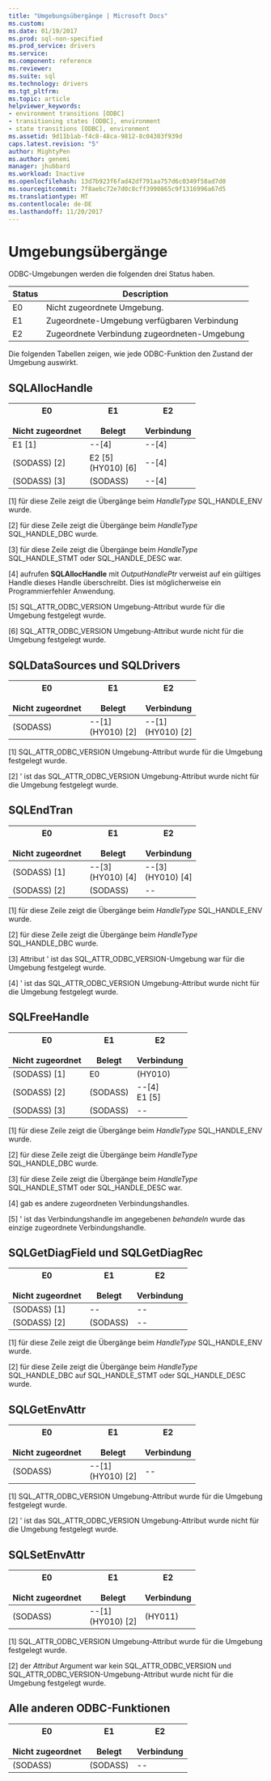 ```yaml
---
title: "Umgebungsübergänge | Microsoft Docs"
ms.custom: 
ms.date: 01/19/2017
ms.prod: sql-non-specified
ms.prod_service: drivers
ms.service: 
ms.component: reference
ms.reviewer: 
ms.suite: sql
ms.technology: drivers
ms.tgt_pltfrm: 
ms.topic: article
helpviewer_keywords:
- environment transitions [ODBC]
- transitioning states [ODBC], environment
- state transitions [ODBC], environment
ms.assetid: 9d11b1ab-f4c8-48ca-9812-8c04303f939d
caps.latest.revision: "5"
author: MightyPen
ms.author: genemi
manager: jhubbard
ms.workload: Inactive
ms.openlocfilehash: 13d7b923f6fad42df791aa757d6c0349f58ad7d0
ms.sourcegitcommit: 7f8aebc72e7d0c8cff3990865c9f1316996a67d5
ms.translationtype: MT
ms.contentlocale: de-DE
ms.lasthandoff: 11/20/2017
---
```

# <a name="environment-transitions"></a>Umgebungsübergänge
ODBC-Umgebungen werden die folgenden drei Status haben.  
  
|Status|Description|  
|-----------|-----------------|  
|E0|Nicht zugeordnete Umgebung.|  
|E1|Zugeordnete-Umgebung verfügbaren Verbindung|  
|E2|Zugeordnete Verbindung zugeordneten-Umgebung|  
  
 Die folgenden Tabellen zeigen, wie jede ODBC-Funktion den Zustand der Umgebung auswirkt.  
  
## <a name="sqlallochandle"></a>SQLAllocHandle  
  
|E0<br /><br /> Nicht zugeordnet|E1<br /><br /> Belegt|E2<br /><br /> Verbindung|  
|------------------------|----------------------|-----------------------|  
|E1 [1]|--[4]|--[4]|  
|(SODASS) [2]|E2 [5]<br />(HY010) [6]|--[4]|  
|(SODASS) [3]|(SODASS)|--[4]|  
  
 [1] für diese Zeile zeigt die Übergänge beim *HandleType* SQL_HANDLE_ENV wurde.  
  
 [2] für diese Zeile zeigt die Übergänge beim *HandleType* SQL_HANDLE_DBC wurde.  
  
 [3] für diese Zeile zeigt die Übergänge beim *HandleType* SQL_HANDLE_STMT oder SQL_HANDLE_DESC war.  
  
 [4] aufrufen **SQLAllocHandle** mit *OutputHandlePtr* verweist auf ein gültiges Handle dieses Handle überschreibt. Dies ist möglicherweise ein Programmierfehler Anwendung.  
  
 [5] SQL_ATTR_ODBC_VERSION Umgebung-Attribut wurde für die Umgebung festgelegt wurde.  
  
 [6] SQL_ATTR_ODBC_VERSION Umgebung-Attribut wurde nicht für die Umgebung festgelegt wurde.  
  
## <a name="sqldatasources-and-sqldrivers"></a>SQLDataSources und SQLDrivers  
  
|E0<br /><br /> Nicht zugeordnet|E1<br /><br /> Belegt|E2<br /><br /> Verbindung|  
|------------------------|----------------------|-----------------------|  
|(SODASS)|--[1]<br />(HY010) [2]|--[1]<br />(HY010) [2]|  
  
 [1] SQL_ATTR_ODBC_VERSION Umgebung-Attribut wurde für die Umgebung festgelegt wurde.  
  
 [2] ' ist das SQL_ATTR_ODBC_VERSION Umgebung-Attribut wurde nicht für die Umgebung festgelegt wurde.  
  
## <a name="sqlendtran"></a>SQLEndTran  
  
|E0<br /><br /> Nicht zugeordnet|E1<br /><br /> Belegt|E2<br /><br /> Verbindung|  
|------------------------|----------------------|-----------------------|  
|(SODASS) [1]|--[3]<br />(HY010) [4]|--[3]<br />(HY010) [4]|  
|(SODASS) [2]|(SODASS)|--|  
  
 [1] für diese Zeile zeigt die Übergänge beim *HandleType* SQL_HANDLE_ENV wurde.  
  
 [2] für diese Zeile zeigt die Übergänge beim *HandleType* SQL_HANDLE_DBC wurde.  
  
 [3] Attribut ' ist das SQL_ATTR_ODBC_VERSION-Umgebung war für die Umgebung festgelegt wurde.  
  
 [4] ' ist das SQL_ATTR_ODBC_VERSION Umgebung-Attribut wurde nicht für die Umgebung festgelegt wurde.  
  
## <a name="sqlfreehandle"></a>SQLFreeHandle  
  
|E0<br /><br /> Nicht zugeordnet|E1<br /><br /> Belegt|E2<br /><br /> Verbindung|  
|------------------------|----------------------|-----------------------|  
|(SODASS) [1]|E0|(HY010)|  
|(SODASS) [2]|(SODASS)|--[4]<br />E1 [5]|  
|(SODASS) [3]|(SODASS)|--|  
  
 [1] für diese Zeile zeigt die Übergänge beim *HandleType* SQL_HANDLE_ENV wurde.  
  
 [2] für diese Zeile zeigt die Übergänge beim *HandleType* SQL_HANDLE_DBC wurde.  
  
 [3] für diese Zeile zeigt die Übergänge beim *HandleType* SQL_HANDLE_STMT oder SQL_HANDLE_DESC war.  
  
 [4] gab es andere zugeordneten Verbindungshandles.  
  
 [5] ' ist das Verbindungshandle im angegebenen *behandeln* wurde das einzige zugeordnete Verbindungshandle.  
  
## <a name="sqlgetdiagfield-and-sqlgetdiagrec"></a>SQLGetDiagField und SQLGetDiagRec  
  
|E0<br /><br /> Nicht zugeordnet|E1<br /><br /> Belegt|E2<br /><br /> Verbindung|  
|------------------------|----------------------|-----------------------|  
|(SODASS) [1]|--|--|  
|(SODASS) [2]|(SODASS)|--|  
  
 [1] für diese Zeile zeigt die Übergänge beim *HandleType* SQL_HANDLE_ENV wurde.  
  
 [2] für diese Zeile zeigt die Übergänge beim *HandleType* SQL_HANDLE_DBC auf SQL_HANDLE_STMT oder SQL_HANDLE_DESC wurde.  
  
## <a name="sqlgetenvattr"></a>SQLGetEnvAttr  
  
|E0<br /><br /> Nicht zugeordnet|E1<br /><br /> Belegt|E2<br /><br /> Verbindung|  
|------------------------|----------------------|-----------------------|  
|(SODASS)|--[1]<br />(HY010) [2]|--|  
  
 [1] SQL_ATTR_ODBC_VERSION Umgebung-Attribut wurde für die Umgebung festgelegt wurde.  
  
 [2] ' ist das SQL_ATTR_ODBC_VERSION Umgebung-Attribut wurde nicht für die Umgebung festgelegt wurde.  
  
## <a name="sqlsetenvattr"></a>SQLSetEnvAttr  
  
|E0<br /><br /> Nicht zugeordnet|E1<br /><br /> Belegt|E2<br /><br /> Verbindung|  
|------------------------|----------------------|-----------------------|  
|(SODASS)|--[1]<br />(HY010) [2]|(HY011)|  
  
 [1] SQL_ATTR_ODBC_VERSION Umgebung-Attribut wurde für die Umgebung festgelegt wurde.  
  
 [2] der *Attribut* Argument war kein SQL_ATTR_ODBC_VERSION und SQL_ATTR_ODBC_VERSION-Umgebung-Attribut wurde nicht für die Umgebung festgelegt wurde.  
  
## <a name="all-other-odbc-functions"></a>Alle anderen ODBC-Funktionen  
  
|E0<br /><br /> Nicht zugeordnet|E1<br /><br /> Belegt|E2<br /><br /> Verbindung|  
|------------------------|----------------------|-----------------------|  
|(SODASS)|(SODASS)|--|
